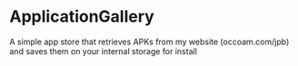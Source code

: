 # ApplicationGallery
A simple app store that retrieves APKs from my website (occoam.com/jpb) and saves them on your internal storage for install
